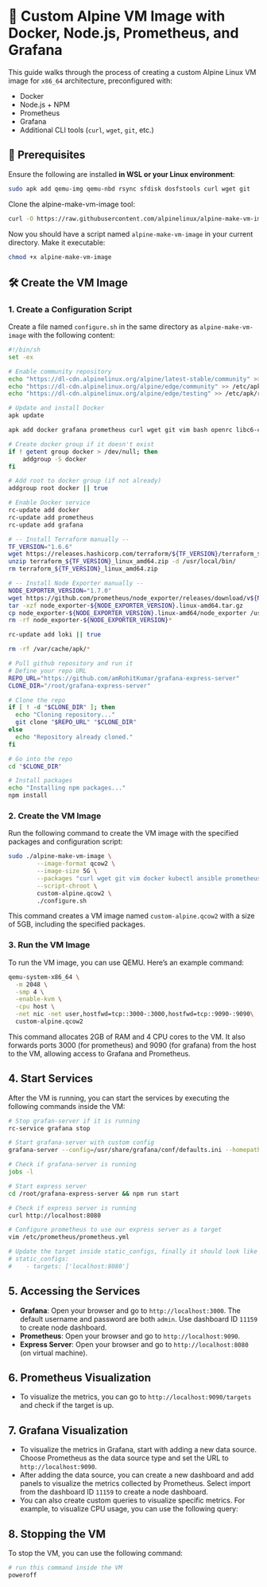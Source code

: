 # 🚀 Custom Alpine VM Image with Docker, Node.js, Prometheus, and Grafana

This guide walks through the process of creating a custom Alpine Linux VM image for `x86_64` architecture, preconfigured with:

- Docker
- Node.js + NPM
- Prometheus
- Grafana
- Additional CLI tools (`curl`, `wget`, `git`, etc.)

## 🧰 Prerequisites

Ensure the following are installed **in WSL or your Linux environment**:

```bash
sudo apk add qemu-img qemu-nbd rsync sfdisk dosfstools curl wget git
```

Clone the alpine-make-vm-image tool:

```bash
curl -O https://raw.githubusercontent.com/alpinelinux/alpine-make-vm-image/master/alpine-make-vm-image
```

Now you should have a script named `alpine-make-vm-image` in your current directory. Make it executable:

```bash
chmod +x alpine-make-vm-image
```

## 🛠️ Create the VM Image

### 1. Create a Configuration Script

Create a file named `configure.sh` in the same directory as `alpine-make-vm-image` with the following content:

```bash
#!/bin/sh
set -ex

# Enable community repository
echo "https://dl-cdn.alpinelinux.org/alpine/latest-stable/community" >> /etc/apk/repositories
echo "https://dl-cdn.alpinelinux.org/alpine/edge/community" >> /etc/apk/repositories
echo "https://dl-cdn.alpinelinux.org/alpine/edge/testing" >> /etc/apk/repositories

# Update and install Docker
apk update

apk add docker grafana prometheus curl wget git vim bash openrc libc6-compat nodejs npm

# Create docker group if it doesn't exist
if ! getent group docker > /dev/null; then
    addgroup -S docker
fi

# Add root to docker group (if not already)
addgroup root docker || true

# Enable Docker service
rc-update add docker
rc-update add prometheus
rc-update add grafana

# -- Install Terraform manually --
TF_VERSION="1.6.6"
wget https://releases.hashicorp.com/terraform/${TF_VERSION}/terraform_${TF_VERSION}_linux_amd64.zip
unzip terraform_${TF_VERSION}_linux_amd64.zip -d /usr/local/bin/
rm terraform_${TF_VERSION}_linux_amd64.zip

# -- Install Node Exporter manually --
NODE_EXPORTER_VERSION="1.7.0"
wget https://github.com/prometheus/node_exporter/releases/download/v${NODE_EXPORTER_VERSION}/node_exporter-${NODE_EXPORTER_VERSION}.linux-amd64.tar.gz
tar -xzf node_exporter-${NODE_EXPORTER_VERSION}.linux-amd64.tar.gz
cp node_exporter-${NODE_EXPORTER_VERSION}.linux-amd64/node_exporter /usr/local/bin/
rm -rf node_exporter-${NODE_EXPORTER_VERSION}*

rc-update add loki || true

rm -rf /var/cache/apk/*

# Pull github repository and run it
# Define your repo URL
REPO_URL="https://github.com/amRohitKumar/grafana-express-server"
CLONE_DIR="/root/grafana-express-server"

# Clone the repo
if [ ! -d "$CLONE_DIR" ]; then
  echo "Cloning repository..."
  git clone "$REPO_URL" "$CLONE_DIR"
else
  echo "Repository already cloned."
fi

# Go into the repo
cd "$CLONE_DIR"

# Install packages
echo "Installing npm packages..."
npm install

```

### 2. Create the VM Image

Run the following command to create the VM image with the specified packages and configuration script:

```bash
sudo ./alpine-make-vm-image \
        --image-format qcow2 \
        --image-size 5G \
        --packages "curl wget git vim docker kubectl ansible prometheus grafana loki nodejs npm" \
        --script-chroot \
        custom-alpine.qcow2 \
        ./configure.sh
```

This command creates a VM image named `custom-alpine.qcow2` with a size of 5GB, including the specified packages.

### 3. Run the VM Image

To run the VM image, you can use QEMU. Here’s an example command:

```bash
qemu-system-x86_64 \
  -m 2048 \
  -smp 4 \
  -enable-kvm \
  -cpu host \
  -net nic -net user,hostfwd=tcp::3000-:3000,hostfwd=tcp::9090-:9090\
  custom-alpine.qcow2
```

This command allocates 2GB of RAM and 4 CPU cores to the VM. It also forwards ports 3000 (for prometheus) and 9090 (for grafana) from the host to the VM, allowing access to Grafana and Prometheus.

## 4. Start Services

After the VM is running, you can start the services by executing the following commands inside the VM:

```bash
# Stop grafan-server if it is running
rc-service grafana stop

# Start grafana-server with custom config
grafana-server --config=/usr/share/grafana/conf/defaults.ini --homepath=/usr/share/grafana > /usr/share/grafana/data/grafana.log 2>&1 &

# Check if grafana-server is running
jobs -l

# Start express server
cd /root/grafana-express-server && npm run start

# Check if express server is running
curl http://localhost:8080

# Configure prometheus to use our express server as a target
vim /etc/prometheus/prometheus.yml

# Update the target inside static_configs, finally it should look like this:
# static_configs:
#    - targets: ['localhost:8080']
```

## 5. Accessing the Services

- **Grafana**: Open your browser and go to `http://localhost:3000`. The default username and password are both `admin`. Use dashboard ID `11159` to create node dashboard.
- **Prometheus**: Open your browser and go to `http://localhost:9090`.
- **Express Server**: Open your browser and go to `http://localhost:8080` (on virtual machine).

## 6. Prometheus Visualization

- To visualize the metrics, you can go to `http://localhost:9090/targets` and check if the target is up.

## 7. Grafana Visualization

- To visualize the metrics in Grafana, start with adding a new data source. Choose Prometheus as the data source type and set the URL to `http://localhost:9090`.
- After adding the data source, you can create a new dashboard and add panels to visualize the metrics collected by Prometheus. Select import from the dashboard ID `11159` to create a node dashboard.
- You can also create custom queries to visualize specific metrics. For example, to visualize CPU usage, you can use the following query:

## 8. Stopping the VM

To stop the VM, you can use the following command:

```bash
# run this command inside the VM
poweroff
```
